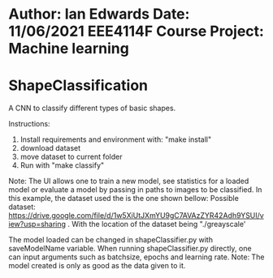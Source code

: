 Author: Ian Edwards
Date: 11/06/2021
EEE4114F Course Project: Machine learning
=========================================
# ShapeClassification
A CNN to classify different types of basic shapes.

Instructions:
1) Install requirements and environment with:
"make install"
2) download dataset
3) move dataset to current folder
4) Run with "make classify"

Note:
The UI allows one to train a new model, see statistics for a loaded model or evaluate a model by passing in paths to images to be classified.
In this example, the dataset used the is the one shown bellow:
Possible dataset: https://drive.google.com/file/d/1w5XiUtJXmYU9gC7AVAzZYR42Adh9YSUI/view?usp=sharing .
With the location of the dataset being "./greayscale'

The model loaded can be changed in shapeClassifier.py with saveModelName variable.
When running shapeClassifier.py directly, one can input arguments such as batchsize, epochs and learning rate.
Note: The model created is only as good as the data given to it.


